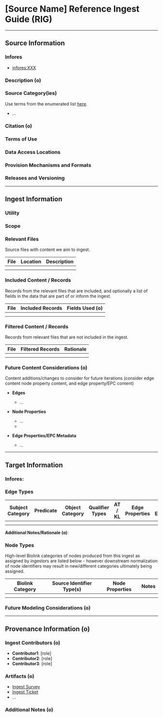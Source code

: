 # [Source Name] Reference Ingest Guide (RIG)

---------------

## Source Information

### Infores
 - [infores:XXX](https://w3id.org/information-resource-registry/XXX)

### Description (o)

   
### Source Category(ies)
Use terms from the enumerated list [here](https://github.com/NCATSTranslator/translator-ingests/blob/main/src/translator_ingest/ingests/rig-instructions.md#source-categoryies).

- ... 

### Citation (o)


### Terms of Use


### Data Access Locations

   
### Provision Mechanisms and Formats

   
### Releases and Versioning


----------------

## Ingest Information
    
### Utility


### Scope


### Relevant Files
Source files with content we aim to ingest.

  | File | Location | Description |
  |----------|----------|----------|
  |  |  |  | 
  |  |  |  | 
  
### Included Content / Records
Records from the relevant files that are included, and optionally a list of fields in the data that are part of or inform the ingest. 

  | File | Included Records | Fields Used (o) | 
  |----------|----------|----------|
  |  |  |  | 
  |  |  |  | 
  
### Filtered Content / Records
Records from relevant files that are not included in the ingest.

  | File | Filtered Records | Rationale |
  |----------|----------|----------|
  |  |  |  | 
  |  |  |  | 

### Future Content Considerations (o)
Content additions/changes to consider for future iterations (consider edge content node property content, and edge property/EPC content)

- **Edges**
  - ...

- **Node Properties**
  - ...
  -     
- **Edge Properties/EPC Metadata**
  - ...

  
-----------------

##  Target Information

### Infores:

   
### Edge Types

|  Subject Category |  Predicate | Object Category | Qualifier Types |  AT / KL  | Edge Properties | UI Explanation |
|----------|----------|----------|----------|----------|---------|----------|
|  |  |  |  |  |  |  |
|  |  |  |  |  |  |  |


**Additional Notes/Rationale (o)**:

   
### Node Types
High-level Biolink categories of nodes produced from this ingest as assigned by ingestors are listed below - however downstream normalization of node identifiers may result in new/different categories ultimately being assigned.

| Biolink Category |  Source Identifier Type(s) | Node Properties  | Notes |
|------------------|----------------------------|------------------|-------|
|  |  |  |  |
|  |  |  |  |

  
### Future Modeling Considerations (o)



-----------------

## Provenance Information (o)

### Ingest Contributors (o)
- **Contributor1**: [role]
- **Contributor2**: [role]
- **Contributor3**: [role]


### Artifacts (o)
- [Ingest Survey](link)
- [Ingest Ticket](link)
- ...

### Additional Notes (o)

